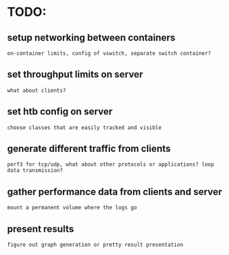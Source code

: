# TODO:

## setup networking between containers

    on-container limits, config of vswitch, separate switch container?

## set throughput limits on server

    what about clients?

## set htb config on server

    choose classes that are easily tracked and visible

## generate different traffic from clients

    perf3 for tcp/udp, what about other protocols or applications? loop data transmission?

## gather performance data from clients and server

    mount a permanent volume where the logs go

## present results

    figure out graph generation or pretty result presentation
